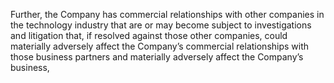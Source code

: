 Further,  the  Company  has  commercial  relationships  with  other  companies  in  the  technology  industry  that  are  or  may  become
subject  to  investigations  and  litigation  that,  if  resolved  against  those  other  companies,  could  materially  adversely  affect  the
Company’s  commercial  relationships  with  those  business  partners  and  materially  adversely  affect  the  Company’s  business,